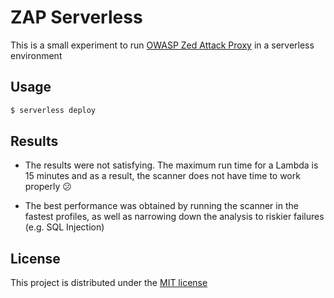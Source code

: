 # ZAP Serverless

This is a small experiment to run [OWASP Zed Attack Proxy](https://github.com/zaproxy/zaproxy) in a serverless environment

## Usage

```sh
$ serverless deploy
```

## Results

- The results were not satisfying. The maximum run time for a Lambda is 15 minutes and as a result, the scanner does not have time to work properly 😕

- The best performance was obtained by running the scanner in the fastest profiles, as well as narrowing down the analysis to riskier failures (e.g. SQL Injection)

## License

This project is distributed under the [MIT license](LICENSE)

